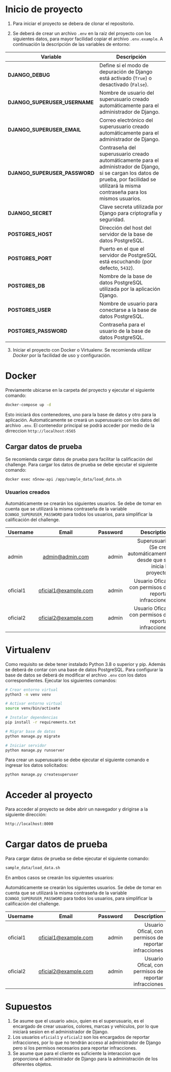 # Inicio de proyecto

1. Para iniciar el proyecto se debera de clonar el repositorio.

2. Se deberá de crear un archivo `.env` en la raíz del proyecto con los siguientes datos, para mayor facilidad copiar el archivo `.env.example`. A continuación la descripción de las variables de entorno:

| Variable                      | Descripción                                                                 |
|-------------------------------|-----------------------------------------------------------------------------|
| **DJANGO_DEBUG**              | Define si el modo de depuración de Django está activado (`True`) o desactivado (`False`).           |
| **DJANGO_SUPERUSER_USERNAME** | Nombre de usuario del superusuario creado automáticamente para el administrador de Django.          |
| **DJANGO_SUPERUSER_EMAIL**    | Correo electrónico del superusuario creado automáticamente para el administrador de Django.        |
| **DJANGO_SUPERUSER_PASSWORD** | Contraseña del superusuario creado automáticamente para el administrador de Django, si se cargan los datos de prueba, por facilidad se utilizará la misma contraseña para los mismos usuarios.                |
| **DJANGO_SECRET**             | Clave secreta utilizada por Django para criptografía y seguridad.                                  |
| **POSTGRES_HOST**             | Dirección del host del servidor de la base de datos PostgreSQL.                                    |
| **POSTGRES_PORT**             | Puerto en el que el servidor de PostgreSQL está escuchando (por defecto, `5432`).                  |
| **POSTGRES_DB**               | Nombre de la base de datos PostgreSQL utilizada por la aplicación Django.                          |
| **POSTGRES_USER**             | Nombre de usuario para conectarse a la base de datos PostgreSQL.                                   |
| **POSTGRES_PASSWORD**         | Contraseña para el usuario de la base de datos PostgreSQL.                                         |

3. Iniciar el proyecto con Docker o Virtualenv. Se recomienda utilizar *Docker* por la facilidad de uso y configuración.

# Docker

Previamente ubicarse en la carpeta del proyecto y ejecutar el siguiente comando:

```bash
docker-compose up -d
```

Esto iniciará dos contenedores, uno para la base de datos y otro para la aplicación. Automaticamente se creará un superusuario con los datos del archivo `.env`. El contenedor principal se podrá acceder por medio de la dirreccion `http://localhost:6565`

## Cargar datos de prueba

Se recomienda cargar datos de prueba para facilitar la calificación del challenge. Para cargar los datos de prueba se debe ejecutar el siguiente comando:

```bash
docker exec n5now-api /app/sample_data/load_data.sh
```

### Usuarios creados

Automáticamente se crearán los siguientes usuarios. Se debe de tomar en cuenta que se utilizará la misma contraseña de la variable `DJANGO_SUPERUSER_PASSWORD` para todos los usuarios, para simplificar la calificación del challenge.

| Username  | Email  | Password | Description |
|:------------- |:---------------:| -------------:| -------------:|
| admin         | <admin@admin.com>             | admin | Superusuario (Se crea automáticamente desde que se inicia le proyecto)   |
| oficial1      | <oficial1@example.com>        | admin | Usuario Ofical, con permisos de reportar infracciones                    |
| oficial2      | <oficial2@example.com>        | admin | Usuario Ofical, con permisos de reportar infracciones                    |

# Virtualenv

Como requisito se debe tener instalado Python 3.8 o superior y pip. Además se deberá de contar con una base de datos PostgreSQL. Para configurar la base de datos se deberá de modificar el archivo `.env` con los datos correspondientes.
Ejecutar los siguientes comandos:

```bash
# Crear entorno virtual
python3 -m venv venv

# Activar entorno virtual
source venv/bin/activate

# Instalar dependencias
pip install -r requirements.txt

# Migrar base de datos
python manage.py migrate

# Iniciar servidor
python manage.py runserver
```

Para crear un superusuario se debe ejecutar el siguiente comando e ingresar los datos solicitados:

```bash
python manage.py createsuperuser
```

# Acceder al proyecto

Para acceder al proyecto se debe abrir un navegador y dirigirse a la siguiente dirección:

```bash
http://localhost:8000
```

# Cargar datos de prueba

Para cargar datos de prueba se debe ejecutar el siguiente comando:

```bash
sample_data/load_data.sh
```

En ambos casos se crearán los siguientes usuarios:

Automáticamente se crearán los siguientes usuarios. Se debe de tomar en cuenta que se utilizará la misma contraseña de la variable `DJANGO_SUPERUSER_PASSWORD` para todos los usuarios, para simplificar la calificación del challenge.

| Username  | Email  | Password | Description |
|:------------- |:---------------:| -------------:| -------------:|
| oficial1      | <oficial1@example.com>        | admin | Usuario Ofical, con permisos de reportar infracciones                    |
| oficial2      | <oficial2@example.com>        | admin | Usuario Ofical, con permisos de reportar infracciones                    |


# Supuestos

1. Se asume que el usuario `admin`, quien es el superusuario, es el encargado de crear usuarios, colores, marcas y vehículos, por lo que iniciará sesion en el administrador de Django.
2. Los usuarios `oficial1` y `oficial2` son los encargados de reportar infracciones, por lo que no tendrán acceso al administrador de Django pero si los permisos necesarios para reportar infracciones.
3. Se asume que para el cliente es suficiente la interaccion que proporciona el administrador de Django para la administración de los diferentes objetos.


